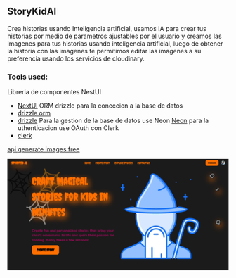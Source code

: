 ## StoryKidAI

Crea historias usando Inteligencia artificial, usamos IA para crear tus historias por medio de parametros ajustables por el usuario y creamos las imagenes para tus historias usando inteligencia artificial, luego de obtener la historia con las imagenes te permitimos editar las imagenes a su preferencia usando los servicios de cloudinary.

### Tools used:

Libreria de componentes NestUI

- [NextUI](https://nextui.org/)
  ORM drizzle para la coneccion a la base de datos
- [drizzle orm](https://orm.drizzle.team/docs/get-started-postgresql)
- [drizzle](https://orm.drizzle.team/)
  Para la gestion de la base de datos use Neon
  [Neon](https://console.neon.tech/app/projects)
  para la uthenticacion use OAuth con Clerk
- [clerk](https://clerk.com/)

[api generate images free](https://documenter.getpostman.com/view/18679074/2s83zdwReZ#c7e3c6a0-b57d-4d17-ad5a-c4eb8571021f)

![demostracion app](image.png)
